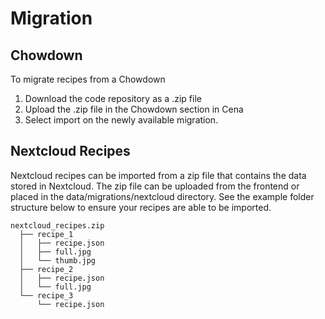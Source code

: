 # Migration

## Chowdown

To migrate recipes from a Chowdown

1. Download the code repository as a .zip file
2. Upload the .zip file in the Chowdown section in Cena
3. Select import on the newly available migration.

## Nextcloud Recipes

Nextcloud recipes can be imported from a zip file that contains the data stored in Nextcloud. The zip file can be uploaded from the frontend or placed in the data/migrations/nextcloud directory. See the example folder structure below to ensure your recipes are able to be imported.

```
nextcloud_recipes.zip
  ├── recipe_1
  │   ├── recipe.json
  │   ├── full.jpg
  │   └── thumb.jpg
  ├── recipe_2
  │   ├── recipe.json
  │   └── full.jpg
  └── recipe_3
      └── recipe.json
```
